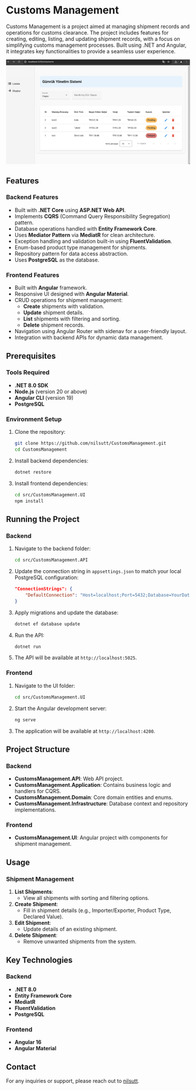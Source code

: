 # Customs Management

Customs Management is a project aimed at managing shipment records and operations for customs clearance. The project includes features for creating, editing, listing, and updating shipment records, with a focus on simplifying customs management processes. Built using .NET and Angular, it integrates key functionalities to provide a seamless user experience.

![Customs Management Logo](https://github.com/nilsutt/CustomsManagement/blob/master/client/customs-management-client/src/assets/images/1.png)


## Features

### Backend Features
- Built with **.NET Core** using **ASP.NET Web API**.
- Implements **CQRS** (Command Query Responsibility Segregation) pattern.
- Database operations handled with **Entity Framework Core**.
- Uses **Mediator Pattern** via **MediatR** for clean architecture.
- Exception handling and validation built-in using **FluentValidation**.
- Enum-based product type management for shipments.
- Repository pattern for data access abstraction.
- Uses **PostgreSQL** as the database.


### Frontend Features
- Built with **Angular** framework.
- Responsive UI designed with **Angular Material**.
- CRUD operations for shipment management:
    - **Create** shipments with validation.
    - **Update** shipment details.
    - **List** shipments with filtering and sorting.
    - **Delete** shipment records.
- Navigation using Angular Router with sidenav for a user-friendly layout.
- Integration with backend APIs for dynamic data management.

## Prerequisites

### Tools Required
- **.NET 8.0 SDK**
- **Node.js** (version 20 or above)
- **Angular CLI** (version 19)
- **PostgreSQL**

### Environment Setup
1. Clone the repository:
   ```bash
   git clone https://github.com/nilsutt/CustomsManagement.git
   cd CustomsManagement
   ```
2. Install backend dependencies:
   ```bash
   dotnet restore
   ```
3. Install frontend dependencies:
   ```bash
   cd src/CustomsManagement.UI
   npm install
   ```

## Running the Project

### Backend
1. Navigate to the backend folder:
   ```bash
   cd src/CustomsManagement.API
   ```
2. Update the connection string in `appsettings.json` to match your local PostgreSQL configuration:
   ```json
   "ConnectionStrings": {
       "DefaultConnection": "Host=localhost;Port=5432;Database=YourDatabaseName;Username=YourUsername;Password=YourPassword"
   }
   ```
3. Apply migrations and update the database:
   ```bash
   dotnet ef database update
   ```
4. Run the API:
   ```bash
   dotnet run
   ```
5. The API will be available at `http://localhost:5025`.

### Frontend
1. Navigate to the UI folder:
   ```bash
   cd src/CustomsManagement.UI
   ```
2. Start the Angular development server:
   ```bash
   ng serve
   ```
3. The application will be available at `http://localhost:4200`.

## Project Structure

### Backend
- **CustomsManagement.API**: Web API project.
- **CustomsManagement.Application**: Contains business logic and handlers for CQRS.
- **CustomsManagement.Domain**: Core domain entities and enums.
- **CustomsManagement.Infrastructure**: Database context and repository implementations.

### Frontend
- **CustomsManagement.UI**: Angular project with components for shipment management.

## Usage

### Shipment Management
1. **List Shipments**:
    - View all shipments with sorting and filtering options.
2. **Create Shipment**:
    - Fill in shipment details (e.g., Importer/Exporter, Product Type, Declared Value).
3. **Edit Shipment**:
    - Update details of an existing shipment.
4. **Delete Shipment**:
    - Remove unwanted shipments from the system.

## Key Technologies

### Backend
- **.NET 8.0**
- **Entity Framework Core**
- **MediatR**
- **FluentValidation**
- **PostgreSQL**

### Frontend
- **Angular 16**
- **Angular Material**

## Contact
For any inquiries or support, please reach out to [nilsutt](https://github.com/nilsutt).
